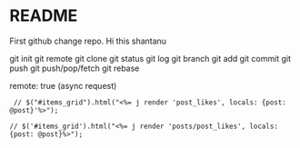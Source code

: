 # README

First github change repo.  Hi this shantanu 

git init
git remote
git clone
git status
git log
git branch
git add
git commit
git push
git push/pop/fetch
git rebase



remote: true (async request)

<!-- 
[remote "origin"]
	url = https://github.com/Shan3199/blog.git
	fetch = +refs/heads/*:refs/remotes/origin/*

	url = git@github.com:Shan3199/blog.git -->

	 // $("#items_grid").html("<%= j render 'post_likes', locals: {post: @post}'%>");

	// $('#items_grid').html("<%= j render 'posts/post_likes', locals: {post: @post}%>");